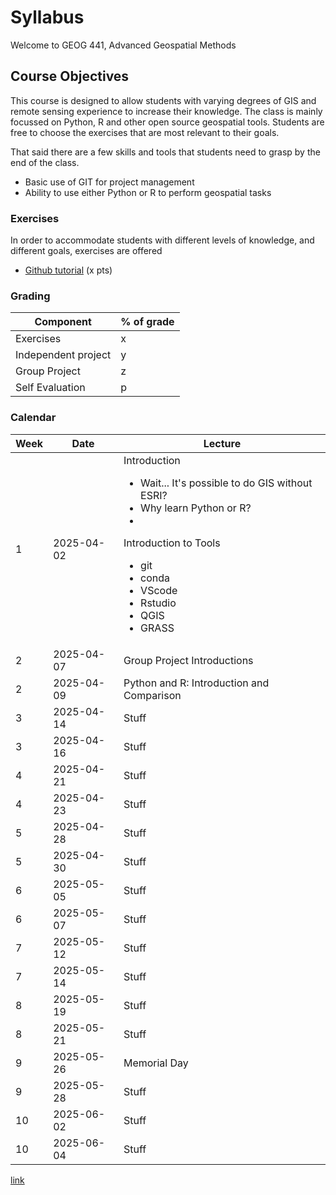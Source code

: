 # Syllabus
Welcome to GEOG 441, Advanced Geospatial Methods

## Course Objectives
This course is designed to allow students with varying degrees of GIS and remote sensing experience to increase their knowledge.  The class is mainly focussed on Python, R and other open source geospatial tools.  Students are free to choose the exercises that are most relevant to their goals.

That said there are a few skills and tools that students need to grasp by the end of the class.
+ Basic use of GIT for project management
+ Ability to use either Python or R to perform geospatial tasks

### Exercises
In order to accommodate students with different levels of knowledge, and different goals, exercises are offered 

+ [Github tutorial](https://rogerdudler.github.io/git-guide/) (x pts)


### Grading

| Component | % of grade  |
|-----------|-------------|
| Exercises |           x |
| Independent project | y |
| Group Project       | z |
| Self Evaluation     | p |

### Calendar

| Week | Date | Lecture |
|----|------------|------------------------------------------|
|  1 | 2025-04-02 | Introduction <ul><li>Wait... It's possible to do GIS without ESRI?</li><li>Why learn Python or R?</li><li></li></ul> Introduction to Tools<ul><li> git</li><li>conda</li><li>VScode</li><li>Rstudio</li><li>QGIS</li><li>GRASS |
|  2 | 2025-04-07 | Group Project Introductions |
|  2 | 2025-04-09 | Python and R: Introduction and Comparison |
|  3 | 2025-04-14 | Stuff|
|  3 | 2025-04-16 | Stuff|
|  4 | 2025-04-21 | Stuff|
|  4 | 2025-04-23 | Stuff|
|  5 | 2025-04-28 | Stuff|
|  5 | 2025-04-30 | Stuff|
|  6 | 2025-05-05 | Stuff|
|  6 | 2025-05-07 | Stuff|
|  7 | 2025-05-12 | Stuff|
|  7 | 2025-05-14 | Stuff|
|  8 | 2025-05-19 | Stuff|
|  8 | 2025-05-21 | Stuff|
|  9 | 2025-05-26 | Memorial Day |
|  9 | 2025-05-28 | Stuff|
| 10 | 2025-06-02 | Stuff|
| 10 | 2025-06-04 | Stuff|



[link   ](https://kulpojke.github.io/geog441/docs/slides.html)